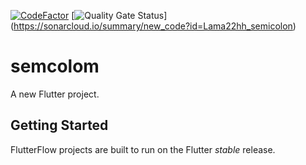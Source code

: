 [![CodeFactor](https://www.codefactor.io/repository/github/lama22hh/semicolon/badge)](https://www.codefactor.io/repository/github/lama22hh/semicolon)
[![Quality Gate Status](https://sonarcloud.io/api/project_badges/measure?project=Lama22hh_semicolon&metric=alert_status)]
(https://sonarcloud.io/summary/new_code?id=Lama22hh_semicolon)
# semcolom

A new Flutter project.

## Getting Started

FlutterFlow projects are built to run on the Flutter _stable_ release.
